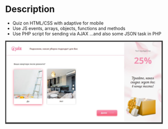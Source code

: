 # Description
* Quiz on HTML/CSS with adaptive for mobile
* Use JS events, arrays, objects, functions and methods
* Use PHP script for sending via AJAX ...and also some JSON task in PHP


[![Preview](https://github.com/PesukarhuTG/quiz/blob/master/img/preview.JPG)](https://pesukarhutg.github.io/quiz/)

